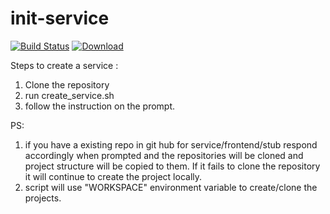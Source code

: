 
# init-service

[![Build Status](https://travis-ci.org/hmrc/init-service.svg?branch=master)](https://travis-ci.org/hmrc/init-service) [ ![Download](https://api.bintray.com/packages/hmrc/releases/init-service/images/download.svg) ](https://bintray.com/hmrc/releases/init-service/_latestVersion)

Steps to create a service :

1. Clone the repository
2. run create_service.sh <your project name>
3. follow the instruction on the prompt.


PS: 
   1. if you have a existing repo in git hub for service/frontend/stub respond accordingly when prompted and the repositories will be    cloned and project structure will be copied to them. If it fails to clone the repository it will continue to create the project locally.
   2. script will use "WORKSPACE" environment variable to create/clone the projects. 
    
